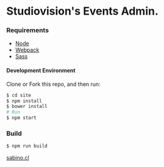 # Studiovision's Events Admin.

### Requirements

- [Node](https://nodejs.org/en/)
- [Webpack](https://webpack.github.io/)
- [Sass](http://sass-lang.com/install)

#### Development Environment

Clone or Fork this repo, and then run:

```sh
$ cd site
$ npm install
$ bower install
# Run
$ npm start
```

### Build

```sh
$ npm run build
```

[sabino.cl](http://www.sabino.cl)